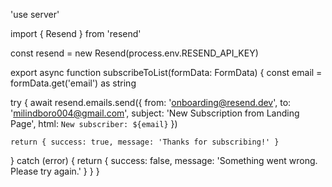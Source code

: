 'use server'
 
import { Resend } from 'resend'

const resend = new Resend(process.env.RESEND_API_KEY)

export async function subscribeToList(formData: FormData) {
  const email = formData.get('email') as string

  try {
    await resend.emails.send({
      from: 'onboarding@resend.dev',
      to: 'milindboro004@gmail.com',
      subject: 'New Subscription from Landing Page',
      html: `New subscriber: ${email}`
    })

    return { success: true, message: 'Thanks for subscribing!' }
  } catch (error) {
    return { success: false, message: 'Something went wrong. Please try again.' }
  }
}
